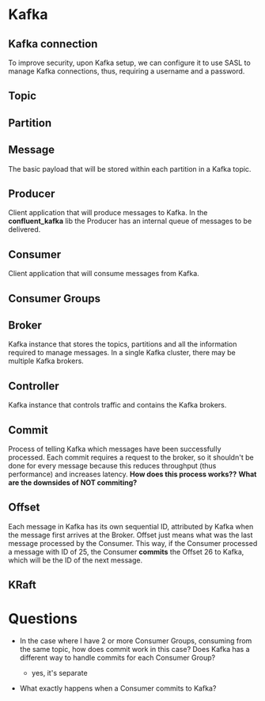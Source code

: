# Kafka

## Kafka connection

To improve security, upon Kafka setup, we can configure it to use SASL
to manage Kafka connections, thus, requiring a username and a password.

## Topic



## Partition

## Message

The basic payload that will be stored within each partition in a Kafka topic.

## Producer

Client application that will produce messages to Kafka.
In the __confluent_kafka__ lib the Producer has an internal queue of messages to be delivered.

## Consumer

Client application that will consume messages from Kafka.

## Consumer Groups

## Broker

Kafka instance that stores the topics, partitions and all the information required to manage messages.
In a single Kafka cluster, there may be multiple Kafka brokers.

## Controller

Kafka instance that controls traffic and contains the Kafka brokers.

## Commit

Process of telling Kafka which messages have been successfully processed.
Each commit requires a request to the broker, so it shouldn't be done for every message
because this reduces throughput (thus performance) and increases latency.
**How does this process works??**
**What are the downsides of NOT commiting?**

## Offset

Each message in Kafka has its own sequential ID, attributed by Kafka when the message first arrives at the Broker.
Offset just means what was the last message processed by the Consumer.
This way, if the Consumer processed a message with ID of 25, the Consumer __commits__ the Offset 26 to Kafka, which will be the ID of the next
message.

## KRaft


# Questions

- In the case where I have 2 or more Consumer Groups, consuming from the same topic, how does commit work in this case?
  Does Kafka has a different way to handle commits for each Consumer Group?
  - yes, it's separate

- What exactly happens when a Consumer commits to Kafka?
